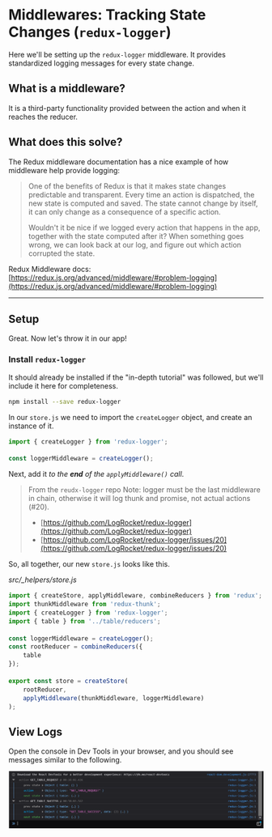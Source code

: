 # Middlewares: Tracking State Changes (`redux-logger`)

Here we'll be setting up the `redux-logger` middleware. It provides standardized logging messages for every state change.

## What is a middleware?

It is a third-party functionality provided between the action and when it reaches the reducer.

## What does this solve?

The Redux middleware documentation has a nice example of how middleware help provide logging:

> One of the benefits of Redux is that it makes state changes predictable and transparent. Every time an action is dispatched, the new state is computed and saved. The state cannot change by itself, it can only change as a consequence of a specific action.
>
> Wouldn't it be nice if we logged every action that happens in the app, together with the state computed after it? When something goes wrong, we can look back at our log, and figure out which action corrupted the state.

Redux Middleware docs: [https://redux.js.org/advanced/middleware/#problem-logging](https://redux.js.org/advanced/middleware/#problem-logging)

<hr />

## Setup

Great. Now let's throw it in our app!

### Install `redux-logger`

It should already be installed if the "in-depth tutorial" was followed, but we'll include it here for completeness.

```bash
npm install --save redux-logger
```

In our `store.js` we need to import the `createLogger` object, and create an instance of it.

```js
import { createLogger } from 'redux-logger';

const loggerMiddleware = createLogger();
```

Next, add it _to the **end** of the `applyMiddleware()` call_.

> From the `reudx-logger` repo
> Note: logger must be the last middleware in chain, otherwise it will log thunk and promise, not actual actions (#20).
> - [https://github.com/LogRocket/redux-logger](https://github.com/LogRocket/redux-logger)
> - [https://github.com/LogRocket/redux-logger/issues/20](https://github.com/LogRocket/redux-logger/issues/20)

So, all together, our new `store.js` looks like this.

_*src/_helpers/store.js*_

```js
import { createStore, applyMiddleware, combineReducers } from 'redux';
import thunkMiddleware from 'redux-thunk';
import { createLogger } from 'redux-logger';
import { table } from '../table/reducers';

const loggerMiddleware = createLogger();
const rootReducer = combineReducers({
	table
});

export const store = createStore(
	rootReducer,
	applyMiddleware(thunkMiddleware, loggerMiddleware)
);
```

## View Logs

Open the console in Dev Tools in your browser, and you should see messages similar to the following.

![redux core pieces](redux-logger-sample.png)